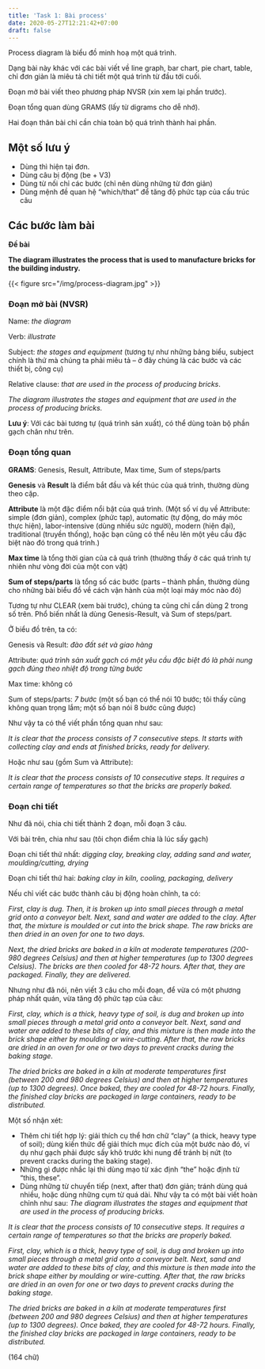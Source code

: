 ```yaml
---
title: 'Task 1: Bài process'
date: 2020-05-27T12:21:42+07:00
draft: false
---
```


Process diagram là biểu đồ minh hoạ một quá trình.

Dạng bài này khác với các bài viết về line graph, bar chart, pie chart, table, chỉ đơn giản là miêu tả chi tiết một quá trình từ đầu tới cuối.

Đoạn mở bài viết theo phương pháp NVSR (xin xem lại phần trước).

Đoạn tổng quan dùng GRAMS (lấy từ digrams cho dễ nhớ).

Hai đoạn thân bài chỉ cần chia toàn bộ quá trình thành hai phần.

## Một số lưu ý

- Dùng thì hiện tại đơn.
- Dùng câu bị động (be + V3)
- Dùng từ nối chỉ các bước (chỉ nên dùng những từ đơn giản)
- Dùng mệnh đề quan hệ “which/that” để tăng độ phức tạp của cấu trúc câu

## Các bước làm bài

**Đề bài**

**The diagram illustrates the process that is used to manufacture bricks for the building industry.**

{{< figure src="/img/process-diagram.jpg" >}}

### Đoạn mở bài (NVSR)

Name: _the diagram_

Verb: _illustrate_

Subject: _the stages and equipment_ (tương tự như những bảng biểu, subject chính là thứ mà chúng ta phải miêu tả – ở đây chúng là các bước và các thiết bị, công cụ)

Relative clause: _that are used in the process of producing bricks_.

_The diagram illustrates the stages and equipment that are used in the process of producing bricks._

**Lưu ý**: Với các bài tương tự (quá trình sản xuất), có thể dùng toàn bộ phần gạch chân như trên.

### Đoạn tổng quan

**GRAMS**: Genesis, Result, Attribute, Max time, Sum of steps/parts

**Genesis** và **Result** là điểm bắt đầu và kết thúc của quá trình, thường dùng theo cặp.

**Attribute** là một đặc điểm nổi bật của quá trình. (Một số ví dụ về Attribute: simple (đơn giản), complex (phức tạp), automatic (tự động, do máy móc thực hiện), labor-intensive (dùng nhiều sức người), modern (hiện đại), traditional (truyền thống), hoặc bạn cũng có thể nêu lên một yêu cầu đặc biệt nào đó trong quá trình.)

**Max time** là tổng thời gian của cả quá trình (thường thấy ở các quá trình tự nhiên như vòng đời của một con vật)

**Sum of steps/parts** là tổng số các bước (parts – thành phần, thường dùng cho những bài biểu đồ về cách vận hành của một loại máy móc nào đó)

Tương tự như CLEAR (xem bài trước), chúng ta cũng chỉ cần dùng 2 trong số trên. Phổ biến nhất là dùng Genesis-Result, và Sum of steps/part.

Ở biểu đồ trên, ta có:

Genesis và Result: _đào đất sét và giao hàng_

Attribute: _quá trình sản xuất gạch có một yêu cầu đặc biệt đó là phải nung gạch đúng theo nhiệt độ trong từng bước_

Max time: không có

Sum of steps/parts: _7 bước_ (một số bạn có thể nói 10 bước; tôi thấy cũng không quan trọng lắm; một số bạn nói 8 bước cũng được)

Như vậy ta có thể viết phần tổng quan như sau:

_It is clear that the process consists of 7 consecutive steps. It starts with collecting clay and ends at finished bricks, ready for delivery._

Hoặc như sau (gồm Sum và Attribute):

_It is clear that the process consists of 10 consecutive steps. It requires a certain range of temperatures so that the bricks are properly baked._

### Đoạn chi tiết

Như đã nói, chia chi tiết thành 2 đoạn, mỗi đoạn 3 câu.

Với bài trên, chia như sau (tôi chọn điểm chia là lúc sấy gạch)

Đoạn chi tiết thứ nhất: _digging clay, breaking clay, adding sand and water, moulding/cutting, drying_

Đoạn chi tiết thứ hai: _baking clay in kiln, cooling, packaging, delivery_

Nếu chỉ viết các bước thành câu bị động hoàn chỉnh, ta có:

_First, clay is dug. Then, it is broken up into small pieces through a metal grid onto a conveyor belt. Next, sand and water are added to the clay. After that, the mixture is moulded or cut into the brick shape. The raw bricks are then dried in an oven for one to two days._

_Next, the dried bricks are baked in a kiln at moderate temperatures (200-980 degrees Celsius) and then at higher temperatures (up to 1300 degrees Celsius). The bricks are then cooled for 48-72 hours. After that, they are packaged. Finally, they are delivered._

Nhưng như đã nói, nên viết 3 câu cho mỗi đoạn, để vừa có một phương pháp nhất quán, vừa tăng độ phức tạp của câu:

_First, clay, which is a thick, heavy type of soil, is dug and broken up into small pieces through a metal grid onto a conveyor belt. Next, sand and water are added to these bits of clay, and this mixture is then made into the brick shape either by moulding or wire-cutting. After that, the raw bricks are dried in an oven for one or two days to prevent cracks during the baking stage._

_The dried bricks are baked in a kiln at moderate temperatures first (between 200 and 980 degrees Celsius) and then at higher temperatures (up to 1300 degrees). Once baked, they are cooled for 48-72 hours. Finally, the finished clay bricks are packaged in large containers, ready to be distributed._

Một số nhận xét:

- Thêm chi tiết hợp lý: giải thích cụ thể hơn chữ “clay” (a thick, heavy type of soil); dùng kiến thức để giải thích mục đích của một bước nào đó, ví dụ như gạch phải được sấy khô trước khi nung để tránh bị nứt (to prevent cracks during the baking stage).
- Những gì được nhắc lại thì dùng mạo từ xác định “the” hoặc định từ “this, these”.
- Dùng những từ chuyển tiếp (next, after that) đơn giản; tránh dùng quá nhiều, hoặc dùng những cụm từ quá dài.
  Như vậy ta có một bài viết hoàn chỉnh như sau:
  _The diagram illustrates the stages and equipment that are used in the process of producing bricks._

_It is clear that the process consists of 10 consecutive steps. It requires a certain range of temperatures so that the bricks are properly baked._

_First, clay, which is a thick, heavy type of soil, is dug and broken up into small pieces through a metal grid onto a conveyor belt. Next, sand and water are added to these bits of clay, and this mixture is then made into the brick shape either by moulding or wire-cutting. After that, the raw bricks are dried in an oven for one or two days to prevent cracks during the baking stage._

_The dried bricks are baked in a kiln at moderate temperatures first (between 200 and 980 degrees Celsius) and then at higher temperatures (up to 1300 degrees). Once baked, they are cooled for 48-72 hours. Finally, the finished clay bricks are packaged in large containers, ready to be distributed._

(164 chữ)
